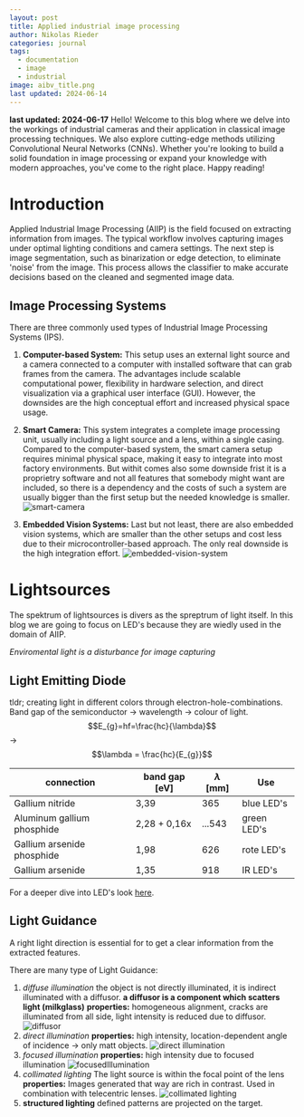 ```yaml
---
layout: post
title: Applied industrial image processing
author: Nikolas Rieder
categories: journal
tags:
  - documentation
  - image
  - industrial
image: aibv_title.png
last updated: 2024-06-14
---
```

**last updated: 2024-06-17**
Hello! Welcome to this blog where we delve into the workings of industrial cameras and their application in classical image processing techniques. We also explore cutting-edge methods utilizing Convolutional Neural Networks (CNNs). Whether you're looking to build a solid foundation in image processing or expand your knowledge with modern approaches, you've come to the right place. Happy reading!

# Introduction

Applied Industrial Image Processing (AIIP) is the field focused on extracting information from images. The typical workflow involves capturing images under optimal lighting conditions and camera settings. The next step is image segmentation, such as binarization or edge detection, to eliminate 'noise' from the image. This process allows the classifier to make accurate decisions based on the cleaned and segmented image data.

## Image Processing Systems

There are three commonly used types of Industrial Image Processing Systems (IPS).

1. **Computer-based System:** This setup uses an external light source and a camera connected to a computer with installed software that can grab frames from the camera. The advantages include scalable computational power, flexibility in hardware selection, and direct visualization via a graphical user interface (GUI). However, the downsides are the high conceptual effort and increased physical space usage.

2. **Smart Camera:** This system integrates a complete image processing unit, usually including a light source and a lens, within a single casing. Compared to the computer-based system, the smart camera setup requires minimal physical space, making it easy to integrate into most factory environments. But withit comes also some downside frist it is a proprietry software and not all features that somebody might want are included, so there is a dependency and the costs of such a system are usually bigger than the first setup but the needed knowledge is smaller.
![smart-camera](/atomic95-blog/assets/img/smart-camera.png)
4. **Embedded Vision Systems:** Last but not least, there are also embedded vision systems, which are smaller than the other setups and cost less due to their microcontroller-based approach. The only real downside is the high integration effort.
![embedded-vision-system](/atomic95-blog/assets/img/embedded-vision-system.png)
# Lightsources

The spektrum of lightsources is divers as the spreptrum of light itself. In this blog we are going to focus on LED's because they are wiedly used in the domain of AIIP.

*Enviromental light is a disturbance for image capturing*

## Light Emitting Diode

tldr; creating light in different colors through electron-hole-combinations. Band gap of the semiconductor $\to$ wavelength $\to$ colour of light.
$$E_{g}=hf=\frac{hc}{\lambda}$$
$\to$
$$\lambda = \frac{hc}{E_{g}}$$

| connection                 | band gap [eV] | $\lambda$ [mm] | Use         |
| -------------------------- | ------------- | -------------- | ----------- |
| Gallium nitride            | 3,39          | 365            | blue LED's  |
| Aluminum gallium phosphide | 2,28 + 0,16x  | ...543         | green LED's |
| Gallium arsenide phosphide | 1,98          | 626            | rote LED's  |
| Gallium arsenide           | 1,35          | 918            | IR LED's    |
For a deeper dive into LED's look [here](https://en.wikipedia.org/wiki/Light-emitting_diode).

## Light Guidance

A right light direction is essential for to get a clear information from the extracted features.

There are many type of Light Guidance:

1. *diffuse  illumination*
		the object is not directly illuminated, it is indirect illuminated with a diffusor. **a diffusor is a component which scatters light (milkglass)**
		**properties:** homogeneous alignment, cracks are illuminated from all side, light intensity is reduced due to diffusor.
		![diffusor](/atomic95-blog/assets/img/diffuor.png)
2. *direct illumination*
		**properties:** high intensity, location-dependent angle of incidence $\to$ only matt objects.
		![direct illumination](/atomic95-blog/assets/img/directillumination.png)
3. *focused illumination*
		**properties:** high intensity due to focused illumination
		![focusedIllumination](/atomic95-blog/assets/img/focusedillumination.png)
4. *collimated lighting* 
		The light source is within the focal point of the lens
		**properties:** Images generated that way are rich in contrast. Used in combination with telecentric lenses.
		![collimated lighting](/atomic95-blog/assets/img/collimiert.png)
5. **structured lighting**
		defined patterns are projected on the target.